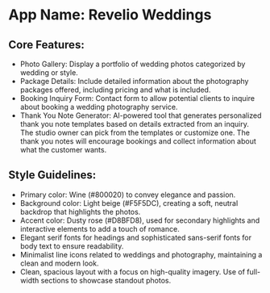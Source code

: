 # **App Name**: Revelio Weddings

## Core Features:

- Photo Gallery: Display a portfolio of wedding photos categorized by wedding or style.
- Package Details: Include detailed information about the photography packages offered, including pricing and what is included.
- Booking Inquiry Form: Contact form to allow potential clients to inquire about booking a wedding photography service.
- Thank You Note Generator: AI-powered tool that generates personalized thank you note templates based on details extracted from an inquiry. The studio owner can pick from the templates or customize one. The thank you notes will encourage bookings and collect information about what the customer wants.

## Style Guidelines:

- Primary color: Wine (#800020) to convey elegance and passion.
- Background color: Light beige (#F5F5DC), creating a soft, neutral backdrop that highlights the photos.
- Accent color: Dusty rose (#D8BFD8), used for secondary highlights and interactive elements to add a touch of romance.
- Elegant serif fonts for headings and sophisticated sans-serif fonts for body text to ensure readability.
- Minimalist line icons related to weddings and photography, maintaining a clean and modern look.
- Clean, spacious layout with a focus on high-quality imagery. Use of full-width sections to showcase standout photos.